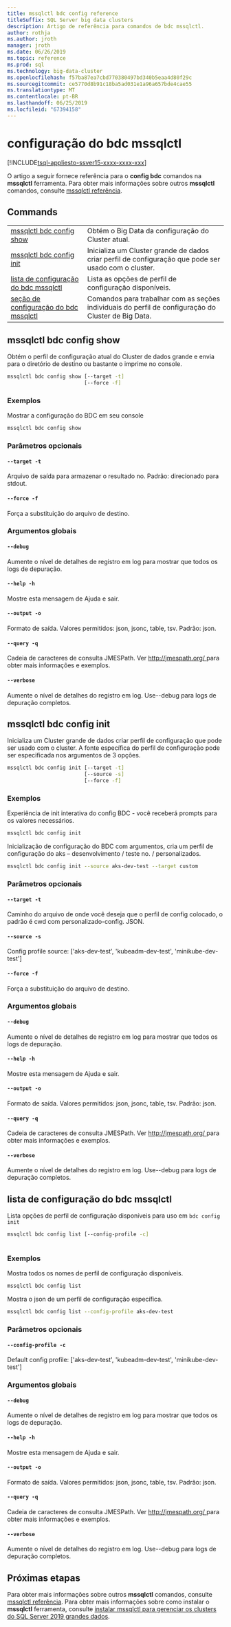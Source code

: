 ```yaml
---
title: mssqlctl bdc config reference
titleSuffix: SQL Server big data clusters
description: Artigo de referência para comandos de bdc mssqlctl.
author: rothja
ms.author: jroth
manager: jroth
ms.date: 06/26/2019
ms.topic: reference
ms.prod: sql
ms.technology: big-data-cluster
ms.openlocfilehash: f57ba87ea7cbd770380497bd340b5eaa4d80f29c
ms.sourcegitcommit: ce5770d8b91c18ba5ad031e1a96a657bde4cae55
ms.translationtype: MT
ms.contentlocale: pt-BR
ms.lasthandoff: 06/25/2019
ms.locfileid: "67394158"
---
```

# <a name="mssqlctl-bdc-config"></a>configuração do bdc mssqlctl

[!INCLUDE[tsql-appliesto-ssver15-xxxx-xxxx-xxx](../includes/tsql-appliesto-ssver15-xxxx-xxxx-xxx.md)]

O artigo a seguir fornece referência para o **config bdc** comandos na **mssqlctl** ferramenta. Para obter mais informações sobre outros **mssqlctl** comandos, consulte [mssqlctl referência](reference-mssqlctl.md).

## <a name="commands"></a>Commands
|     |     |
| --- | --- |
[mssqlctl bdc config show](#mssqlctl-bdc-config-show) | Obtém o Big Data da configuração do Cluster atual.
[mssqlctl bdc config init](#mssqlctl-bdc-config-init) | Inicializa um Cluster grande de dados criar perfil de configuração que pode ser usado com o cluster.
[lista de configuração do bdc mssqlctl](#mssqlctl-bdc-config-list) | Lista as opções de perfil de configuração disponíveis.
[seção de configuração do bdc mssqlctl](reference-mssqlctl-bdc-config-section.md) | Comandos para trabalhar com as seções individuais do perfil de configuração do Cluster de Big Data.
## <a name="mssqlctl-bdc-config-show"></a>mssqlctl bdc config show
Obtém o perfil de configuração atual do Cluster de dados grande e envia para o diretório de destino ou bastante o imprime no console.
```bash
mssqlctl bdc config show [--target -t] 
                         [--force -f]
```
### <a name="examples"></a>Exemplos
Mostrar a configuração do BDC em seu console
```bash
mssqlctl bdc config show
```
### <a name="optional-parameters"></a>Parâmetros opcionais
#### `--target -t`
Arquivo de saída para armazenar o resultado no. Padrão: direcionado para stdout.
#### `--force -f`
Força a substituição do arquivo de destino.
### <a name="global-arguments"></a>Argumentos globais
#### `--debug`
Aumente o nível de detalhes de registro em log para mostrar que todos os logs de depuração.
#### `--help -h`
Mostre esta mensagem de Ajuda e sair.
#### `--output -o`
Formato de saída.  Valores permitidos: json, jsonc, table, tsv.  Padrão: json.
#### `--query -q`
Cadeia de caracteres de consulta JMESPath. Ver [ http://jmespath.org/ ](http://jmespath.org/]) para obter mais informações e exemplos.
#### `--verbose`
Aumente o nível de detalhes do registro em log. Use--debug para logs de depuração completos.
## <a name="mssqlctl-bdc-config-init"></a>mssqlctl bdc config init
Inicializa um Cluster grande de dados criar perfil de configuração que pode ser usado com o cluster. A fonte específica do perfil de configuração pode ser especificada nos argumentos de 3 opções.
```bash
mssqlctl bdc config init [--target -t] 
                         [--source -s]  
                         [--force -f]
```
### <a name="examples"></a>Exemplos
Experiência de init interativa do config BDC - você receberá prompts para os valores necessários.
```bash
mssqlctl bdc config init
```
Inicialização de configuração do BDC com argumentos, cria um perfil de configuração do aks – desenvolvimento / teste no. / personalizados.
```bash
mssqlctl bdc config init --source aks-dev-test --target custom
```
### <a name="optional-parameters"></a>Parâmetros opcionais
#### `--target -t`
Caminho do arquivo de onde você deseja que o perfil de config colocado, o padrão é cwd com personalizado-config. JSON.
#### `--source -s`
Config profile source: ['aks-dev-test', 'kubeadm-dev-test', 'minikube-dev-test']
#### `--force -f`
Força a substituição do arquivo de destino.
### <a name="global-arguments"></a>Argumentos globais
#### `--debug`
Aumente o nível de detalhes de registro em log para mostrar que todos os logs de depuração.
#### `--help -h`
Mostre esta mensagem de Ajuda e sair.
#### `--output -o`
Formato de saída.  Valores permitidos: json, jsonc, table, tsv.  Padrão: json.
#### `--query -q`
Cadeia de caracteres de consulta JMESPath. Ver [ http://jmespath.org/ ](http://jmespath.org/]) para obter mais informações e exemplos.
#### `--verbose`
Aumente o nível de detalhes do registro em log. Use--debug para logs de depuração completos.
## <a name="mssqlctl-bdc-config-list"></a>lista de configuração do bdc mssqlctl
Lista opções de perfil de configuração disponíveis para uso em `bdc config init`
```bash
mssqlctl bdc config list [--config-profile -c] 
                         
```
### <a name="examples"></a>Exemplos
Mostra todos os nomes de perfil de configuração disponíveis.
```bash
mssqlctl bdc config list
```
Mostra o json de um perfil de configuração específica.
```bash
mssqlctl bdc config list --config-profile aks-dev-test
```
### <a name="optional-parameters"></a>Parâmetros opcionais
#### `--config-profile -c`
Default config profile: ['aks-dev-test', 'kubeadm-dev-test', 'minikube-dev-test']
### <a name="global-arguments"></a>Argumentos globais
#### `--debug`
Aumente o nível de detalhes de registro em log para mostrar que todos os logs de depuração.
#### `--help -h`
Mostre esta mensagem de Ajuda e sair.
#### `--output -o`
Formato de saída.  Valores permitidos: json, jsonc, table, tsv.  Padrão: json.
#### `--query -q`
Cadeia de caracteres de consulta JMESPath. Ver [ http://jmespath.org/ ](http://jmespath.org/]) para obter mais informações e exemplos.
#### `--verbose`
Aumente o nível de detalhes do registro em log. Use--debug para logs de depuração completos.

## <a name="next-steps"></a>Próximas etapas

Para obter mais informações sobre outros **mssqlctl** comandos, consulte [mssqlctl referência](reference-mssqlctl.md). Para obter mais informações sobre como instalar o **mssqlctl** ferramenta, consulte [instalar mssqlctl para gerenciar os clusters do SQL Server 2019 grandes dados](deploy-install-mssqlctl.md).